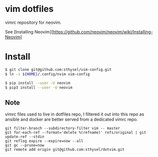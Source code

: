 # vim dotfiles

vimrc repository for neovim.

See [Installing Neovim][https://github.com/neovim/neovim/wiki/Installing-Neovim]

# Install
```sh
$ git clone git@github.com:sthysel/vim-config.git 
$ ln -s ${HOME}/.config/nvim vim-config

$ pip install --user -U neovim
$ pip3 install --user -U neovim
```


##  Note
vimrc files used to live in dotfiles repo, I filtered it out into this repo as
ansible and docker are better served from a dedicated vimrc repo.


```
git filter-branch --subdirectory-filter vim -- master
git for-each-ref --format='delete %(refname)' refs/original | git update-ref --stdin
git reflog expire --expire=now --all
git gc --prune=now
git remote add origin git@github.com:sthysel/dotvim.git
```
